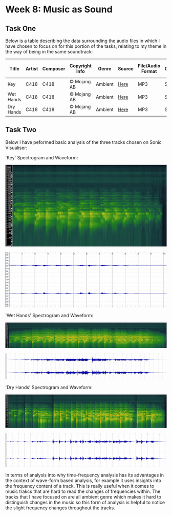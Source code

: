 # Week 8: Music as Sound

## Task One
Below is a table describing the data surrounding the audio files in which I have chosen to focus on for this portion of the tasks, relating to my theme in the way of being in the same soundtrack:



| Title      | Artist | Composer | Copyright Info | Genre   | Source  | File/Audio Format | Channels | Sample Rate | Bits per Sample | Duration  |
|------------|--------|----------|-----------------|---------|---------|---------------------|----------|-------------|-----------------|-----------|
| Key        | C418   | C418     | © Mojang AB     | Ambient | [Here](https://downloads.khinsider.com/game-soundtracks/album/minecraft) | MP3                 | Stereo   | 44.1 kHz    | 16 bit          | 1:04 min  |
| Wet Hands  | C418   | C418     | © Mojang AB     | Ambient | [Here](https://downloads.khinsider.com/game-soundtracks/album/minecraft) | MP3                 | Stereo   | 44.1 kHz    | 16 bit          | 1:30 min  |
| Dry Hands  | C418   | C418     | © Mojang AB     | Ambient | [Here](https://downloads.khinsider.com/game-soundtracks/album/minecraft) | MP3                 | Stereo   | 44.1 kHz    | 16 bit          | 1:07 min  |

## Task Two
Below I have peformed basic analysis of the three tracks chosen on Sonic Visualiser:

'Key' Spectrogram and Waveform:

![Spec](../data/keyspec.png)

![Wave](../data/keywave.png)

'Wet Hands' Spectrogram and Waveform:

![Spec1](../data/wethandsspec.png)

![Wave1](../data/wethandswave.png)

'Dry Hands' Spectrogram and Waveform:

![Spec2](../data/dryhandsspec.png)

![Wave2](../data/dryhandswave.png)

In terms of analysis into why time-frequency analysis has its advantages in the context of wave-form based analysis, for example it uses insights into the frequency content of a track. This is really useful when it comes to music trakcs that are hard to read the changes of frequencies within. The tracks that I have focused on are all ambient genre which makes it hard to distinguish changes in the music so this form of analysis is helpful to notice the slight frequency changes throughout the tracks.
